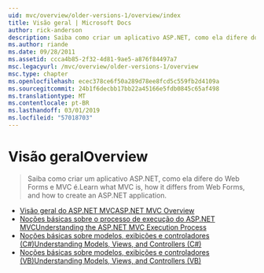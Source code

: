 ```yaml
---
uid: mvc/overview/older-versions-1/overview/index
title: Visão geral | Microsoft Docs
author: rick-anderson
description: Saiba como criar um aplicativo ASP.NET, como ela difere do Web Forms e MVC é.
ms.author: riande
ms.date: 09/28/2011
ms.assetid: ccca4b85-2f32-4d81-9ae5-a876f84497a7
msc.legacyurl: /mvc/overview/older-versions-1/overview
msc.type: chapter
ms.openlocfilehash: ecec378ce6f50a289d78ee8fcd5c559fb2d4109a
ms.sourcegitcommit: 24b1f6decbb17bb22a45166e5fdb0845c65af498
ms.translationtype: MT
ms.contentlocale: pt-BR
ms.lasthandoff: 03/01/2019
ms.locfileid: "57018703"
---
```

<a name="overview"></a><span data-ttu-id="6cfe0-103">Visão geral</span><span class="sxs-lookup"><span data-stu-id="6cfe0-103">Overview</span></span>
====================
> <span data-ttu-id="6cfe0-104">Saiba como criar um aplicativo ASP.NET, como ela difere do Web Forms e MVC é.</span><span class="sxs-lookup"><span data-stu-id="6cfe0-104">Learn what MVC is, how it differs from Web Forms, and how to create an ASP.NET application.</span></span>


- [<span data-ttu-id="6cfe0-105">Visão geral do ASP.NET MVC</span><span class="sxs-lookup"><span data-stu-id="6cfe0-105">ASP.NET MVC Overview</span></span>](asp-net-mvc-overview.md)
- [<span data-ttu-id="6cfe0-106">Noções básicas sobre o processo de execução do ASP.NET MVC</span><span class="sxs-lookup"><span data-stu-id="6cfe0-106">Understanding the ASP.NET MVC Execution Process</span></span>](understanding-the-asp-net-mvc-execution-process.md)
- [<span data-ttu-id="6cfe0-107">Noções básicas sobre modelos, exibições e controladores (C#)</span><span class="sxs-lookup"><span data-stu-id="6cfe0-107">Understanding Models, Views, and Controllers (C#)</span></span>](understanding-models-views-and-controllers-cs.md)
- [<span data-ttu-id="6cfe0-108">Noções básicas sobre modelos, exibições e controladores (VB)</span><span class="sxs-lookup"><span data-stu-id="6cfe0-108">Understanding Models, Views, and Controllers (VB)</span></span>](understanding-models-views-and-controllers-vb.md)
